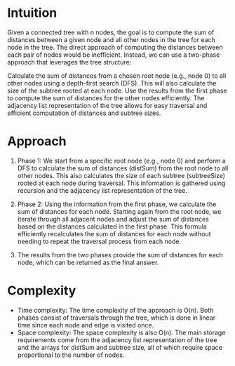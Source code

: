 # Intuition
Given a connected tree with n nodes, the goal is to compute the sum of distances between a given node and all other nodes in the tree for each node in the tree. The direct approach of computing the distances between each pair of nodes would be inefficient. Instead, we can use a two-phase approach that leverages the tree structure:

Calculate the sum of distances from a chosen root node (e.g., node 0) to all other nodes using a depth-first search (DFS). This will also calculate the size of the subtree rooted at each node.
Use the results from the first phase to compute the sum of distances for the other nodes efficiently.
The adjacency list representation of the tree allows for easy traversal and efficient computation of distances and subtree sizes.

# Approach
1. Phase 1: We start from a specific root node (e.g., node 0) and perform a DFS to calculate the sum of distances (distSum) from the root node to all other nodes. This also calculates the size of each subtree (subtreeSize) rooted at each node during traversal. This information is gathered using recursion and the adjacency list representation of the tree.
   
2. Phase 2: Using the information from the first phase, we calculate the sum of distances for each node. Starting again from the root node, we iterate through all adjacent nodes and adjust the sum of distances based on the distances calculated in the first phase.  This formula efficiently recalculates the sum of distances for each node without needing to repeat the traversal process from each node.
   
3. The results from the two phases provide the sum of distances for each node, which can be returned as the final answer.
# Complexity
- Time complexity: The time complexity of the approach is O(n). Both phases consist of traversals through the tree, which is done in linear time since each node and edge is visited once.
- Space complexity: The space complexity is also O(n). The main storage requirements come from the adjacency list representation of the tree and the arrays for distSum and subtree size, all of which require space proportional to the number of nodes.
